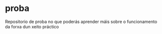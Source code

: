 # proba

Repositorio de proba no que poderás aprender máis sobre o funcionamento da forxa dun xeito práctico